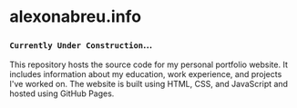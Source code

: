 # alexonabreu.info
### `Currently Under Construction`...

This repository hosts the source code for my personal portfolio website. It includes information about my education, work experience, and projects I've worked on. The website is built using HTML, CSS, and JavaScript and hosted using GitHub Pages.

